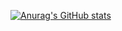 [![Anurag's GitHub stats](https://github-readme-stats.vercel.app/api?username=anas622&count_private=true)](https://github.com/anuraghazra/github-readme-stats)
